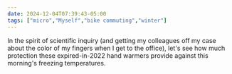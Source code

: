 ```yaml
---
date: 2024-12-04T07:39:43-05:00
tags: ["micro","Myself","bike commuting","winter"]
---
```

In the spirit of scientific inquiry (and getting my colleagues off my case about the color of my fingers when I get to the office), let's see how much protection these expired-in-2022 hand warmers provide against this morning's freezing temperatures.